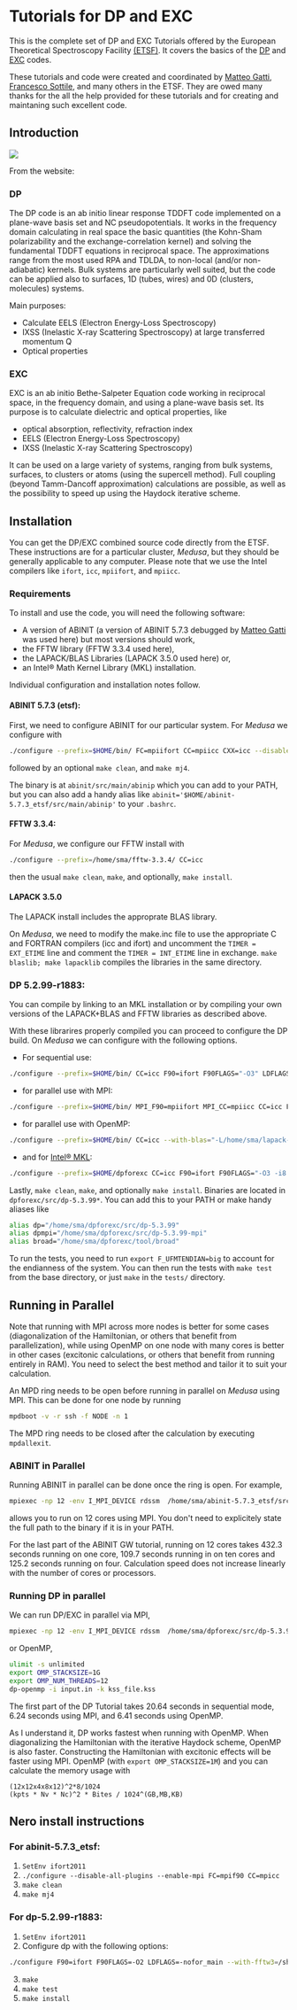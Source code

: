 Tutorials for DP and EXC
=========================
This is the complete set of DP and EXC Tutorials offered by the European Theoretical Spectroscopy Facility [(ETSF)](http://www.etsf.eu). It covers the basics of the [DP](http://dp-code.org) and [EXC](http://etsf.polytechnique.fr/exc/) codes.

These tutorials and code were created and coordinated by [Matteo Gatti](mailto:matteo.gatti@polytechnique.edu), [Francesco Sottile](mailto:francesco.sottile@polytechnique.edu), and many others in the ETSF. They are owed many thanks for the all the help provided for these tutorials and for creating and maintaning such excellent code.

Introduction
------------------
![](DPNotes/plot.png)

From the website:

### DP
The DP code is an ab initio linear response TDDFT code implemented on a plane-wave basis set and NC pseudopotentials. It works in the frequency domain calculating in real space the basic quantities (the Kohn-Sham polarizability and the exchange-correlation kernel) and solving the fundamental TDDFT equations in reciprocal space. The approximations range from the most used RPA and TDLDA, to non-local (and/or non-adiabatic) kernels. Bulk systems are particularly well suited, but the code can be applied also to surfaces, 1D (tubes, wires) and 0D (clusters, molecules) systems.

Main purposes:

* Calculate EELS (Electron Energy-Loss Spectroscopy)
* IXSS (Inelastic X-ray Scattering Spectroscopy) at large transferred momentum Q
* Optical properties

### EXC
EXC is an ab initio Bethe-Salpeter Equation code working in reciprocal space, in the frequency domain, and using a plane-wave basis set. Its purpose is to calculate dielectric and optical properties, like

* optical absorption, reflectivity, refraction index
* EELS (Electron Energy-Loss Spectroscopy)
* IXSS (Inelastic X-ray Scattering Spectroscopy)

It can be used on a large variety of systems, ranging from bulk systems, surfaces, to clusters or atoms (using the supercell method). Full coupling (beyond Tamm-Dancoff approximation) calculations are possible, as well as the possibility to speed up using the Haydock iterative scheme.

Installation
-------------
You can get the DP/EXC combined source code directly from the ETSF. These instructions are for a particular cluster, *Medusa*, but they should be generally applicable to any computer. Please note that we use the Intel compilers like `ifort`, `icc`, `mpiifort`, and `mpiicc`.

### Requirements
To install and use the code, you will need the following software:

* A version of ABINIT (a version of ABINIT 5.7.3 debugged by [Matteo Gatti](mailto:matteo.gatti@polytechnique.edu) was used here) but most versions should work,
* the FFTW library (FFTW 3.3.4 used here),
* the LAPACK/BLAS Libraries (LAPACK 3.5.0 used here) or,
* an Intel® Math Kernel Library (MKL) installation. 

Individual configuration and installation notes follow.

#### ABINIT 5.7.3 (etsf):
First, we need to configure ABINIT for our particular system. For *Medusa* we configure with 
```bash
./configure --prefix=$HOME/bin/ FC=mpiifort CC=mpiicc CXX=icc --disable-all-plugins --enable-mpi MPI_RUNNER=mpiexec --enable-mpi-trace --enable-64bit-flags --enable-gw-dpc --host=x86_64 CFLAGS_EXTRA="-axSSE4.2 -ip"
```

followed by an optional `make clean`, and `make mj4`.

The binary is at `abinit/src/main/abinip` which you can add to your PATH, but you can also add a handy alias like `abinit='$HOME/abinit-5.7.3_etsf/src/main/abinip'` to your `.bashrc`.

#### FFTW 3.3.4:
For *Medusa*, we configure our FFTW install with
```bash
./configure --prefix=/home/sma/fftw-3.3.4/ CC=icc
```

then the usual `make clean`, `make`, and optionally, `make install`.

#### LAPACK 3.5.0
The LAPACK install includes the approprate BLAS library.

On *Medusa*, we need to modify the make.inc file to use the appropriate C and FORTRAN compilers (icc and ifort) and uncomment the `TIMER = EXT_ETIME` line and comment the `TIMER = INT_ETIME` line in exchange. `make blaslib; make lapacklib` compiles the libraries in the same directory.

### DP 5.2.99-r1883:
You can compile by linking to an MKL installation or by compiling your own versions of the LAPACK+BLAS and FFTW libraries as described above. 

With these librarires properly compiled you can proceed to configure the DP build. On *Medusa* we can configure with the following options.

* For sequential use:
```bash
./configure --prefix=$HOME/bin/ CC=icc F90=ifort F90FLAGS="-O3" LDFLAGS=-nofor_main --with-fftw3=/home/sma/fftw-3.3.4/ --with-blas="-L/home/sma/lapack-3.5.0/ -lrefblas"
```

* for parallel use with MPI:
```bash
./configure --prefix=$HOME/bin/ MPI_F90=mpiifort MPI_CC=mpiicc CC=icc F90=ifort F90FLAGS="-O3" LDFLAGS=-nofor_main --with-fftw3=/home/sma/fftw-3.3.4/ --with-blas="-L/home/sma/lapack-3.5.0/ -lrefblas" --enable-mpi
```

* for parallel use with OpenMP:
```bash
./configure --prefix=$HOME/bin/ CC=icc --with-blas="-L/home/sma/lapack-3.5.0/ -lrefblas" --with-fftw3=/home/sma/fftw-3.3.4/ F90=ifort F90FLAGS="-O3 -g -pg -openmp" LDFLAGS=-nofor_main  --enable-openmp
```

* and for [Intel® MKL](https://software.intel.com/en-us/articles/intel-mkl-link-line-advisor):
```bash
./configure --prefix=$HOME/dpforexc CC=icc F90=ifort F90FLAGS="-O3 -i8 -I/opt/intel/composer_xe_2011_sp1.6.233/mkl/include" LDFLAGS=-nofor_main --with-fftw3=/home/sma/fftw-3.3.4/ --with-blas="-Wl,--start-group /opt/intel/composer_xe_2011_sp1.6.233/mkl/lib/intel64/libmkl_intel_ilp64.a /opt/intel/composer_xe_2011_sp1.6.233/mkl/lib/intel64/libmkl_core.a /opt/intel/composer_xe_2011_sp1.6.233/mkl/lib/intel64/libmkl_sequential.a -Wl,--end-group -lpthread -lm" --with-lapack="-Wl,--start-group /opt/intel/composer_xe_2011_sp1.6.233/mkl/lib/intel64/libmkl_intel_ilp64.a /opt/intel/composer_xe_2011_sp1.6.233/mkl/lib/intel64/libmkl_core.a /opt/intel/composer_xe_2011_sp1.6.233/mkl/lib/intel64/libmkl_sequential.a -Wl,--end-group -lpthread -lm"
```

Lastly, `make clean`, `make`, and optionally `make install`. Binaries are located in `dpforexc/src/dp-5.3.99*`. You can add this to your PATH or make handy aliases like
```bash
alias dp="/home/sma/dpforexc/src/dp-5.3.99"
alias dpmpi="/home/sma/dpforexc/src/dp-5.3.99-mpi"
alias broad="/home/sma/dpforexc/tool/broad"
```

To run the tests, you need to run `export F_UFMTENDIAN=big` to account for the endianness of the system. You can then run the tests with `make test` from the base directory, or just `make` in the `tests/` directory.

Running in Parallel
--------------------
Note that running with MPI across more nodes is better for some cases (diagonalization of the Hamiltonian, or others that benefit from parallelization), while using OpenMP on one node with many cores is better in other cases (excitonic calculations, or others that benefit from running entirely in RAM). You need to select the best method and tailor it to suit your calculation.

An MPD ring needs to be open before running in parallel on *Medusa* using MPI. This can be done for one node by running
```bash
mpdboot -v -r ssh -f NODE -n 1
```

The MPD ring needs to be closed after the calculation by executing `mpdallexit`.

### ABINIT in Parallel
Running ABINIT in parallel can be done once the ring is open. For example,
```bash
mpiexec -np 12 -env I_MPI_DEVICE rdssm  /home/sma/abinit-5.7.3_etsf/src/main/abinip < input.files > output.log
```

allows you to run on 12 cores using MPI. You don't need to explicitely state the full path to the binary if it is in your PATH.

For the last part of the ABINIT GW tutorial, running on 12 cores takes 432.3 seconds running on one core, 109.7 seconds running in on ten cores and 125.2 seconds running on four. Calculation speed does not increase linearly with the number of cores or processors.

### Running DP in parallel
We can run DP/EXC in parallel via MPI,
```bash
mpiexec -np 12 -env I_MPI_DEVICE rdssm  /home/sma/dpforexc/src/dp-5.3.99-mpi -i input.in -k kss_file.kss

```

or OpenMP,
```bash
ulimit -s unlimited
export OMP_STACKSIZE=1G
export OMP_NUM_THREADS=12
dp-openmp -i input.in -k kss_file.kss
```

The first part of the DP Tutorial takes 20.64 seconds in sequential mode, 6.24 seconds using MPI, and 6.41 seconds using OpenMP.

As I understand it, DP works fastest when running with OpenMP. When diagonalizing the Hamiltonian with the iterative Haydock scheme, OpenMP is also faster. Constructing the Hamiltonian with excitonic effects will be faster using MPI. OpenMP (with `export OMP_STACKSIZE=1M`) and you can calculate the memory usage with
```
(12x12x4x8x12)^2*8/1024
(kpts * Nv * Nc)^2 * Bites / 1024^(GB,MB,KB)
```

Nero install instructions
---------------------------

### For abinit-5.7.3_etsf:

1. `SetEnv ifort2011`
2. `./configure --disable-all-plugins --enable-mpi FC=mpif90 CC=mpicc`
3. `make clean`
4. `make mj4`

### For dp-5.2.99-r1883:

1. `SetEnv ifort2011`
2. Configure dp with the following options:
```bash
./configure F90=ifort F90FLAGS=-O2 LDFLAGS=-nofor_main --with-fftw3=/share/apps/env_ifort2011_openmpi --with-blas="-L/share/apps/env_ifort2011_openmpi/lib -lblas" --with-lapack="-L/share/apps/env_ifort2011_openmpi/lib -llapack" CC=icc
```
3. `make`
4. `make test`
5. `make install`
